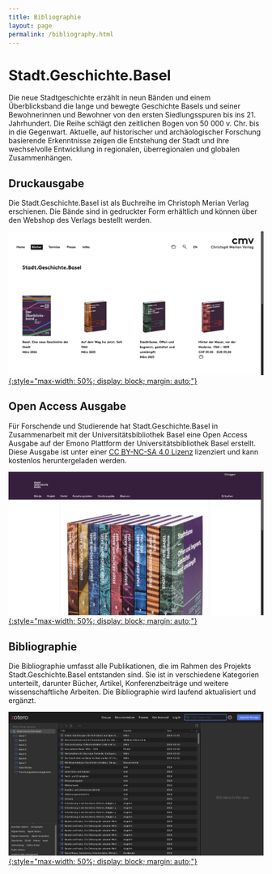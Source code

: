 ```yaml
---
title: Bibliographie
layout: page
permalink: /bibliography.html
---
```


# Stadt.Geschichte.Basel

Die neue Stadtgeschichte erzählt in neun Bänden und einem Überblicksband die lange und bewegte Geschichte Basels und seiner Bewohnerinnen und Bewohner von den ersten Siedlungsspuren bis ins 21. Jahrhundert. Die Reihe schlägt den zeitlichen Bogen von 50 000 v. Chr. bis in die Gegenwart. Aktuelle, auf historischer und archäologischer Forschung basierende Erkenntnisse zeigen die Entstehung der Stadt und ihre wechselvolle Entwicklung in regionalen, überregionalen und globalen Zusammenhängen.

## Druckausgabe

Die Stadt.Geschichte.Basel ist als Buchreihe im Christoph Merian Verlag erschienen. Die Bände sind in gedruckter Form erhältlich und können über den Webshop des Verlags bestellt werden.

[![Druckausgabe im Webshop des Christoph Merian Verlags.](assets/img/cmv.png){:style="max-width: 50%; display: block; margin: auto;"}](https://www.merianverlag.ch/buecher/stadt.geschichte.basel.html)

## Open Access Ausgabe

Für Forschende und Studierende hat Stadt.Geschichte.Basel in Zusammenarbeit mit der Universitätsbibliothek Basel eine Open Access Ausgabe auf der Emono Plattform der Universitätsbibliothek Basel erstellt. Diese Ausgabe ist unter einer [CC BY-NC-SA 4.0 Lizenz](https://creativecommons.org/licenses/by-nc-sa/4.0/deed.de) lizenziert und kann kostenlos heruntergeladen werden.

[![Open Access Ausgabe auf der Emono Plattform der Universitätsbibliothek Base.](assets/img/emono.png){:style="max-width: 50%; display: block; margin: auto;"}](https://emono.unibas.ch/stadtgeschichtebasel/)

## Bibliographie

Die Bibliographie umfasst alle Publikationen, die im Rahmen des Projekts Stadt.Geschichte.Basel entstanden sind. Sie ist in verschiedene Kategorien unterteilt, darunter Bücher, Artikel, Konferenzbeiträge und weitere wissenschaftliche Arbeiten. Die Bibliographie wird laufend aktualisiert und ergänzt.

[![Online Bibliographie auf Zotero.](assets/img/zotero.png){:style="max-width: 50%; display: block; margin: auto;"}](https://www.zotero.org/groups/5004193/stadt.geschichte.basel/library)
